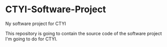 # CTYI-Software-Project
Ny software project for CTYI

This repository is going to contain the source code of the software project I'm going to do for CTYI.
